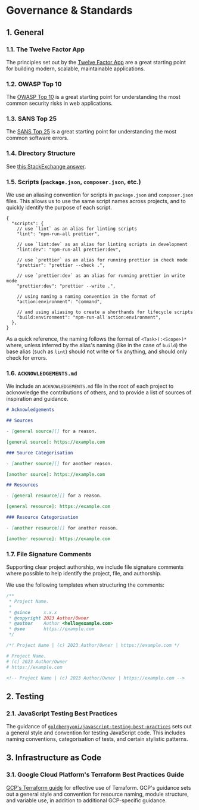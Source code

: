# Governance & Standards

## 1. General

### 1.1. The Twelve Factor App

The principles set out by the [Twelve Factor App](https://12factor.net/) are a
great starting point for building modern, scalable, maintainable applications.

### 1.2. OWASP Top 10

The [OWASP Top 10](https://owasp.org/www-project-top-ten/) is a great starting
point for understanding the most common security risks in web applications.

### 1.3. SANS Top 25

The [SANS Top 25](https://www.sans.org/top25-software-errors/) is a great
starting point for understanding the most common software errors.

### 1.4. Directory Structure

See
[this StackExchange answer](https://softwareengineering.stackexchange.com/a/392461).

### 1.5. Scripts (`package.json`, `composer.json`, etc.)

We use an aliasing convention for scripts in `package.json` and `composer.json`
files. This allows us to use the same script names across projects, and to
quickly identify the purpose of each script.

```jsonc
{
  "scripts": {
    // use `lint` as an alias for linting scripts
    "lint": "npm-run-all prettier",

    // use `lint:dev` as an alias for linting scripts in development
    "lint:dev": "npm-run-all prettier:dev",

    // use `prettier` as an alias for running prettier in check mode
    "prettier": "prettier --check .",

    // use `prettier:dev` as an alias for running prettier in write mode
    "prettier:dev": "prettier --write .",

    // using naming a naming convention in the format of
    "action:environment": "command",

    // and using aliasing to create a shorthands for lifecycle scripts
    "build:environment": "npm-run-all action:environment",
  },
}
```

As a quick reference, the naming follows the format of `<Task>(:<Scope>)*`
where, unless inferred by the alias's naming (like in the case of `build`) the
base alias (such as `lint`) should not write or fix anything, and should only
check for errors.

### 1.6. `ACKNOWLEDGEMENTS.md`

We include an `ACKNOWLEDGEMENTS.md` file in the root of each project to
acknowledge the contributions of others, and to provide a list of sources of
inspiration and guidance.

```markdown
# Acknowledgements

## Sources

- [general source][] for a reason.

[general source]: https://example.com

### Source Categorisation

- [another source][] for another reason.

[another source]: https://example.com

## Resources

- [general resource][] for a reason.

[general resource]: https://example.com

### Resource Categorisation

- [another resource][] for another reason.

[another resource]: https://example.com
```

### 1.7. File Signature Comments

Supporting clear project authorship, we include file signature comments where
possible to help identify the project, file, and authorship.

We use the following templates when structuring the comments:

```js
/**
 * Project Name.
 *
 * @since     x.x.x
 * @copyright 2023 Author/Owner
 * @author    Author <hello@example.com>
 * @see       https://example.com
 */
```

```css
/*! Project Name | (c) 2023 Author/Owner | https://example.com */
```

```bash
# Project Name.
# (c) 2023 Author/Owner
# https://example.com
```

```html
<!-- Project Name | (c) 2023 Author/Owner | https://example.com -->
```

## 2. Testing

### 2.1. JavaScript Testing Best Practices

The guidance of
[`goldbergyoni/javascript-testing-best-practices`](https://github.com/goldbergyoni/javascript-testing-best-practices)
sets out a general style and convention for testing JavaScript code. This
includes naming conventions, categorisation of tests, and certain stylistic
patterns.

## 3. Infrastructure as Code

### 3.1. Google Cloud Platform's Terraform Best Practices Guide

[GCP's Terraform guide](https://cloud.google.com/docs/terraform/best-practices-for-terraform)
for effective use of Terraform. GCP's guidance sets out a general style and
convention for resource naming, module structure, and variable use, in addition
to additional GCP-specific guidance.
